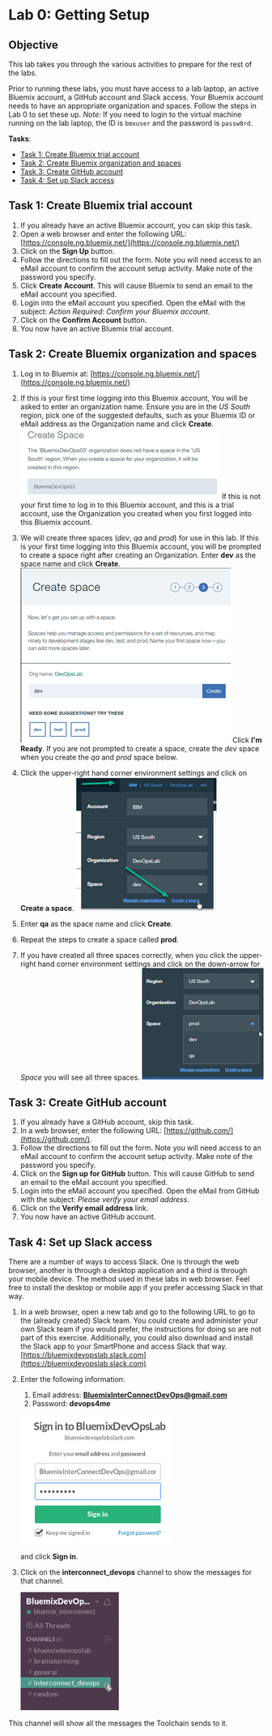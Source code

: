 # Lab 0: Getting Setup

## Objective
This lab takes you through the various activities to prepare for the rest of the labs.

Prior to running these labs, you must have access to a lab laptop, an active Bluemix account, a GitHub account and Slack access. Your Bluemix account needs to have an appropriate organization and spaces. Follow the steps in Lab 0 to set these up. _Note:_ If you need to login to the virtual machine running on the lab laptop, the ID is `bmxuser` and the password is `passw0rd`.

**Tasks**:
- [Task 1: Create Bluemix trial account](#task-1-create-bluemix-account)
- [Task 2: Create Bluemix organization and spaces](#task-2-create-bluemix-organization-and-spaces)
- [Task 3: Create GitHub account](#task-3-create-github-account)
- [Task 4: Set up Slack access](#task-4-set-up-slack-access)

## Task 1: Create Bluemix trial account

1. If you already have an active Bluemix account, you can skip this task.
2. Open a web browser and enter the following URL: [https://console.ng.bluemix.net/](https://console.ng.bluemix.net/)
3. Click on the **Sign Up** button.
4. Follow the directions to fill out the form. Note you will need access to an eMail account to confirm the account setup activity. Make note of the password you specify.
5. Click **Create Account**. This will cause Bluemix to send an email to the eMail account you specified.
6. Login into the eMail account you specified. Open the eMail with the subject: _Action Required: Confirm your Bluemix account_.
7. Click on the **Confirm Account** button.
8. You now have an active Bluemix trial account.

## Task 2: Create Bluemix organization and spaces

1. Log in to Bluemix at: [https://console.ng.bluemix.net/](https://console.ng.bluemix.net/)
2. If this is your first time logging into this Bluemix account, You will be asked to enter an organization name. Ensure you are in the _US South_ region, pick one of the suggested defaults, such as your Bluemix ID or eMail address as the Organization name and click **Create**.
![OrgDevOpsLab](screenshots/OrgDevOpsLab.png)
If this is not your first time to log in to this Bluemix account, and this is a trial account, use the Organization you created when you first logged into this Bluemix account.

3. We will create three spaces (_dev_, _qa_ and _prod_) for use in this lab. If this is your first time logging into this Bluemix account, you will be prompted to create a space right after creating an Organization.  Enter **dev** as the space name and click **Create**.
![SpaceDev](screenshots/SpaceDev.png)
Click **I'm Ready**.
If you are not prompted to create a space, create the _dev_ space when you create the _qa_ and _prod_ space below.

4. Click the upper-right hand corner environment settings and click on **Create a space**.
![SpaceCreate](screenshots/SpaceCreate.png)
5. Enter **qa** as the space name and click **Create**.
6. Repeat the steps to create a space called **prod**.
6. If you have created all three spaces correctly, when you click the upper-right hand corner environment settings and click on the down-arrow for _Space_ you will see all three spaces.
![SpaceAllCreated](screenshots/SpaceAllCreated.png)

## Task 3: Create GitHub account

1. If you already have a GitHub account, skip this task.
2. In a web browser, enter the following URL: [https://github.com/](https://github.com/).
3. Follow the directions to fill out the form. Note you will need access to an eMail account to confirm the account setup activity. Make note of the password you specify.
4. Click on the **Sign up for GitHub** button. This will cause GitHub to send an email to the eMail account you specified.
5. Login into the eMail account you specified. Open the eMail from GitHub with the subject: _Please verify your email address_.
6. Click on the **Verify email address** link.
8. You now have an active GitHub account.

## Task 4: Set up Slack access

There are a number of ways to access Slack.  One is through the web browser, another is through a desktop application and a third is through your mobile device.  The method used in these labs in web browser.  Feel free to install the desktop or mobile app if you prefer accessing Slack in that way.

1. In a web browser, open a new tab and go to the following URL to go to the (already created) Slack team.  You could create and administer your own Slack team if you would prefer, the instructions for doing so are not part of this exercise.  Additionally, you could also download and install the Slack app to your SmartPhone and access Slack that way.
   [https://bluemixdevopslab.slack.com](https://bluemixdevopslab.slack.com)

2. Enter the following information:
   1. Email address: **BluemixInterConnectDevOps@gmail.com**
   2. Password: **devops4me**

    ![SignIntoSlack](screenshots/SignIntoSlackInterConnect.png)

   and click **Sign in**.

3. Click on the **interconnect_devops** channel to show the messages for that channel.

   ![SlackChannel](screenshots/SlackChannelInterConnect.png)

  This channel will show all the messages the Toolchain sends to it.

[comment]: # (**BluemixInterConnectDevOps@gmail.com**  **BluemixDevOps@gmail.com**)
[comment]: # (devops4me  bluemix4me)
[comment]: # (SignIntoSlackInterConnect  SignIntoSlackDevOps)
[comment]: # (interconnect_devops demolab_devops)
[comment]: # (SlackChannelInterConnect  SlackChannelDevOps)
